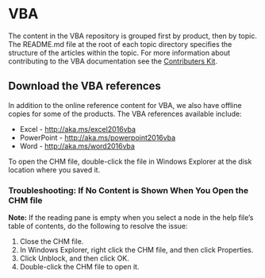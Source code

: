 # VBA
The content in the VBA repository is grouped first by product, then by topic. The README.md file at the root of each topic directory specifies the structure of the articles within the topic. For more information about contributing to the VBA documentation see the [Contributers Kit](https://github.com/OfficeDev/VBA-content/blob/master/CONTRIBUTING.md).

## Download the VBA references
In addition to the online reference content for VBA, we also have offline copies for some of the products. The VBA references available include:

+ Excel - http://aka.ms/excel2016vba
+ PowerPoint - http://aka.ms/powerpoint2016vba
+ Word - http://aka.ms/word2016vba

To open the CHM file, double-click the file in Windows Explorer at the disk location where you saved it.

### Troubleshooting: If No Content is Shown When You Open the CHM file
<b>Note:</b> If the reading pane is empty when you select a node in the help file’s table of contents, do the following to resolve the issue:

1. Close the CHM file.
2. In Windows Explorer, right click the CHM file, and then click Properties.
3. Click Unblock, and then click OK.
4. Double-click the CHM file to open it.
